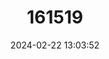 ---
title: "161519"
category: "Zanobatus schoenleinii"
draft: false
date: 2024-02-22 13:03:52
languages:
  French: ["Guitare Bouclee", "Raie tigrée"]
  Spanish; Castilian: ["Raja de Arena"]
  English: ["Striped Panray"]
---